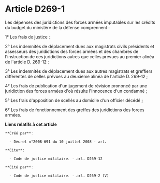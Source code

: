 # Article D269-1

Les dépenses des juridictions des forces armées imputables sur les crédits du budget du ministère de la défense
comprennent : 

1° Les frais de justice ; 

2° Les indemnités de déplacement dues aux magistrats civils présidents et assesseurs des juridictions des forces armées et
des chambres de l'instruction de ces juridictions autres que celles prévues au premier alinéa de l'article D. 269-12 ; 

3° Les indemnités de déplacement dues aux autres magistrats et greffiers différentes de celles prévues au deuxième alinéa de
l'article D. 269-12 ; 

4° Les frais de publication d'un jugement de révision prononcé par une juridiction des forces armées d'où résulte l'innocence
d'un condamné ; 

5° Les frais d'apposition de scellés au domicile d'un officier décédé ; 

6° Les frais de fonctionnement des greffes des juridictions des forces armées.

**Liens relatifs à cet article**

	**Créé par**:

	  - Décret n°2008-691 du 10 juillet 2008 - art.

	**Cite**:

	  - Code de justice militaire. - art. D269-12

	**Cité par**:

	  - Code de justice militaire. - art. D269-2 (V)

